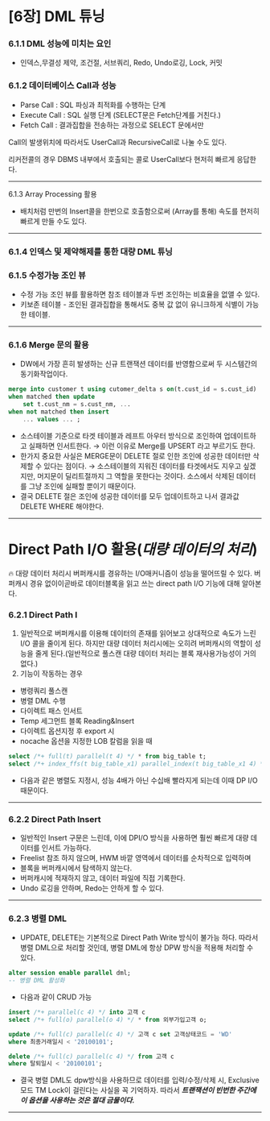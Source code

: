 # [6장] DML 튜닝

### 6.1.1 DML 성능에 미치는 요인

- 인덱스,무결성 제약, 조건절, 서브쿼리, Redo, Undo로깅, Lock, 커밋

### 6.1.2 데이터베이스 Call과 성능

- Parse Call : SQL 파싱과 최적화를 수행하는 단계
- Execute Call : SQL 실행 단계 (SELECT문은 Fetch단계를 거친다.)
- Fetch Call : 결과집합을 전송하는 과정으로 SELECT 문에서만

Call의 발생위치에 따라서도 UserCall과 RecursiveCall로 나눌 수도 있다.

리커전콜의 경우 DBMS 내부에서 호출되는 콜로 UserCall보다 현저히 빠르게 응답한다.

---

6.1.3 Array Processing 활용

- 배치처럼 만번의 Insert콜을 한번으로 호출함으로써 (Array를 통해) 속도를 현저히 빠르게 만들 수도 있다.

---

### 6.1.4 인덱스 및 제약해제를 통한 대량 DML 튜닝

### 6.1.5 수정가능 조인 뷰

- 수정 가능 조인 뷰를 활용하면 참조 테이블과 두번 조인하는 비효율을 없앨 수 있다.
- 키보존 테이블 - 조인된 결과집합을 통해서도 중복 값 없이 유니크하게 식별이 가능한 테이블.

---

### 6.1.6 Merge 문의 활용

- DW에서 가장 흔히 발생하는 신규 트랜잭션 데이터를 반영함으로써 두 시스템간의 동기화작업이다.

```sql
merge into customer t using cutomer_delta s on(t.cust_id = s.cust_id)
when matched then update 
	set t.cust_nm = s.cust_nm, ...
when not matched then insert
	... values ... ;
```

- 소스테이블 기준으로 타겟 테이블과 레프트 아우터 방식으로 조인하여 업데이트하고 실패하면 인서트한다.
→ 이런 이유로 Merge를 UPSERT 라고 부르기도 한다.
- 한가지 중요한 사실은 MERGE문이 DELETE 절로 인한 조인에 성공한 데이터만 삭제할 수 있다는 점이다.
→ 소스테이블의 지워진 데이터를 타겟에서도 지우고 싶겠지만, 머지문이 딜리트절까지 그 역할을 못한다는 것이다. 소스에서 삭제된 데이터를 그냥 조인에 실패할 뿐이기 때문이다.
- 결국 DELETE 절은 조인에 성공한 데이터를 모두 업데이트하고 나서 결과값 DELETE WHERE 해야한다.

---

# Direct Path I/O 활용(***대량 데이터의 처리***)

<aside>
🔥 대량 데이터 처리시 버퍼캐시를 경유하는 I/O매커니즘이 성능을 떨어뜨릴 수 있다. 버퍼캐시 경유 없이이곧바로 데이터블록을 읽고 쓰는 direct path I/O 기능에 대해 알아본다.

</aside>

### 6.2.1 Direct Path I

1. 일반적으로 버퍼캐시를 이용해 데이터의 존재를 읽어보고 상대적으로 속도가 느린 I/O 콜을 줄이게 된다. 하지만 대량 데이터 처리시에는 오히려 버퍼캐시의 역할이 성능을 줄게 된다.(일반적으로 풀스캔 대량 데이터 처리는 블록 재사용가능성이 거의 없다.)
2. 기능이 작동하는 경우 
- 병령쿼리 풀스캔
- 병렬 DML 수행
- 다이렉트 패스 인서트
- Temp 세그먼트 블록 Reading&Insert
- 다이렉트 옵션지정 후 export 시
- nocache 옵션을 지정한 LOB 칼럼을 읽을 때

```sql
select /*+ full(t) parallel(t 4) */ * from big_table t;
select /*+ index_ffs(t big_table_x1) parallel_index(t big_table_x1 4) */ count(*) from big_table t;
```

- 다음과 같은 병렬도 지정시, 성능 4배가 아닌 수십배 빨라지게 되는데 이때 DP I/O 때문이다.

---

### 6.2.2 Direct Path Insert

- 일반적인 Insert 구문은 느린데, 이에 DPI/O 방식을 사용하면 훨씬 빠르게 대량 데이터를 인서트 가능하다.
- Freelist 참조 하지 않으며, HWM 바깥 영역에서 데이터를 순차적으로 입력하며
- 블록을 버퍼캐시에서 탐색하지 않는다.
- 버퍼캐시에 적재하지 않고, 데이터 파일에 직접 기록한다.
- Undo 로깅을 안하며, Redo는 안하게 할 수 있다.

---

### 6.2.3 병렬 DML

- UPDATE, DELETE는 기본적으로 Direct Path Write 방식이 불가능 하다. 따라서 병렬 DML으로 처리할 것인데, 병렬 DML에 항상 DPW 방식을 적용해 처리할 수 있다.

```sql
alter session enable parallel dml;
-- 병렬 DML 활성화
```

- 다음과 같이 CRUD 가능

```sql
insert /*+ parallel(c 4) */ into 고객 c
select /*+ full(o) parallel(o 4) */ * from 외부가입고객 o;

update /*+ full(c) parallel(c 4) */ 고객 c set 고객상태코드 = 'WD'
where 최종거래일시 < '20100101';

delete /*+ full(c) parallel(c 4) */ from 고객 c
where 탈퇴일시 < '20100101';
```

- 결국 병렬 DML도 dpw방식을 사용하므로 데이터를 입력/수정/삭제 시, Exclusive 모드 TM Lock이 걸린다는 사실을 꼭 기억하자. 따라서 ***트랜잭션이 빈번한 주간에 이 옵션을 사용하는 것은 절대 금물이다.***

---